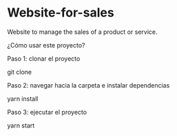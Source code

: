 # Website-for-sales
Website to manage the sales of a product or service.

¿Cómo usar este proyecto? 

Paso 1: clonar el proyecto

git clone

Paso 2: navegar hacia la carpeta e instalar dependencias

yarn install

Paso 3: ejecutar el proyecto

yarn start
